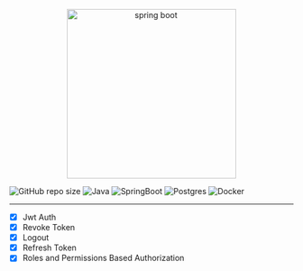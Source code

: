 <p align="center">
    <img src="https://i.ibb.co/HF9N1Nm/129191080-723b3b46-4e0b-4aa5-8eb9-654c2c025b18-1-1.png" alt="spring boot" width="300">  
</p>

![GitHub repo size](https://img.shields.io/github/repo-size/hikmetkutuk/spring-boot-develop?color=inactive&logo=github&style=for-the-badge)
![Java](https://img.shields.io/static/v1?&logo=openjdk&label=java&message=17&color=f29111&style=for-the-badge)
![SpringBoot](https://img.shields.io/static/v1?&logo=springboot&label=spring%20boot&message=3.2.4&color=6db33f&style=for-the-badge)
![Postgres](https://img.shields.io/static/v1?&logo=postgresql&label=postgre%20sql&message=15.5&color=336791&style=for-the-badge)
![Docker](https://img.shields.io/static/v1?&logo=docker&label=docker&message=25.0.2&color=086dd7&style=for-the-badge)

---

- [x] Jwt Auth
- [x] Revoke Token
- [x] Logout
- [x] Refresh Token
- [x] Roles and Permissions Based Authorization